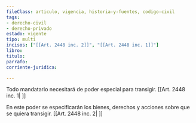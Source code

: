 ```yaml
---
fileClass: articulo, vigencia, historia-y-fuentes, codigo-civil
tags:
- derecho-civil
- derecho-privado
estado: vigente
tipo: multi
incisos: ["[[Art. 2448 inc. 2]]", "[[Art. 2448 inc. 1]]"]
libro:
titulo:
parrafo:
corriente-juridica:

---
```

Todo mandatario necesitará de poder especial para transigir. [[Art. 2448 inc. 1| ]]

En este poder se especificarán los bienes, derechos y acciones sobre que se quiera transigir. [[Art. 2448 inc. 2| ]]